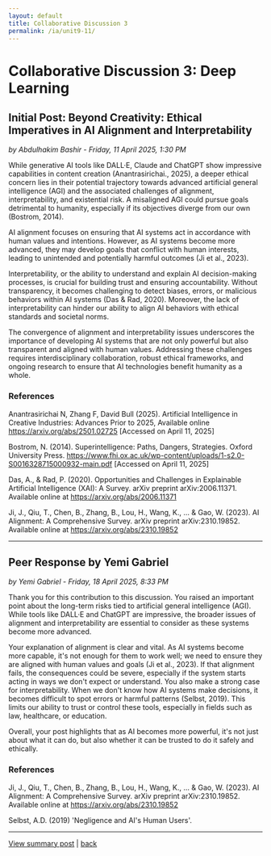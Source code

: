 ```yaml
---
layout: default
title: Collaborative Discussion 3
permalink: /ia/unit9-11/
---
```


# Collaborative Discussion 3: Deep Learning

## Initial Post: Beyond Creativity: Ethical Imperatives in AI Alignment and Interpretability

_by Abdulhakim Bashir - Friday, 11 April 2025, 1:30 PM_

While generative AI tools like DALL·E, Claude and ChatGPT show impressive capabilities in content creation (Anantrasirichai., 2025), a deeper ethical concern lies in their potential trajectory towards advanced artificial general intelligence (AGI) and the associated challenges of alignment, interpretability, and existential risk. A misaligned AGI could pursue goals detrimental to humanity, especially if its objectives diverge from our own (Bostrom, 2014).

AI alignment focuses on ensuring that AI systems act in accordance with human values and intentions. However, as AI systems become more advanced, they may develop goals that conflict with human interests, leading to unintended and potentially harmful outcomes (Ji et al., 2023).

Interpretability, or the ability to understand and explain AI decision-making processes, is crucial for building trust and ensuring accountability. Without transparency, it becomes challenging to detect biases, errors, or malicious behaviors within AI systems (Das & Rad, 2020). Moreover, the lack of interpretability can hinder our ability to align AI behaviors with ethical standards and societal norms.

The convergence of alignment and interpretability issues underscores the importance of developing AI systems that are not only powerful but also transparent and aligned with human values. Addressing these challenges requires interdisciplinary collaboration, robust ethical frameworks, and ongoing research to ensure that AI technologies benefit humanity as a whole.

### References

Anantrasirichai N, Zhang F, David Bull (2025). Artificial Intelligence in Creative Industries: Advances Prior to 2025, Available online https://arxiv.org/abs/2501.02725 [Accessed on April 11, 2025]

Bostrom, N. (2014). Superintelligence: Paths, Dangers, Strategies. Oxford University Press. https://www.fhi.ox.ac.uk/wp-content/uploads/1-s2.0-S0016328715000932-main.pdf [Accessed on April 11, 2025]

Das, A., & Rad, P. (2020). Opportunities and Challenges in Explainable Artificial Intelligence (XAI): A Survey. arXiv preprint arXiv:2006.11371. Available online at https://arxiv.org/abs/2006.11371

Ji, J., Qiu, T., Chen, B., Zhang, B., Lou, H., Wang, K., ... & Gao, W. (2023). AI Alignment: A Comprehensive Survey. arXiv preprint arXiv:2310.19852. Available online at https://arxiv.org/abs/2310.19852

---

## Peer Response by Yemi Gabriel

_by Yemi Gabriel - Friday, 18 April 2025, 8:33 PM_

Thank you for this contribution to this discussion. You raised an important point about the long-term risks tied to artificial general intelligence (AGI). While tools like DALL·E and ChatGPT are impressive, the broader issues of alignment and interpretability are essential to consider as these systems become more advanced.

Your explanation of alignment is clear and vital. As AI systems become more capable, it's not enough for them to work well; we need to ensure they are aligned with human values and goals (Ji et al., 2023). If that alignment fails, the consequences could be severe, especially if the system starts acting in ways we don't expect or understand. You also make a strong case for interpretability. When we don't know how AI systems make decisions, it becomes difficult to spot errors or harmful patterns (Selbst, 2019). This limits our ability to trust or control these tools, especially in fields such as law, healthcare, or education.

Overall, your post highlights that as AI becomes more powerful, it's not just about what it can do, but also whether it can be trusted to do it safely and ethically.

### References

Ji, J., Qiu, T., Chen, B., Zhang, B., Lou, H., Wang, K., ... & Gao, W. (2023). AI Alignment: A Comprehensive Survey. arXiv preprint arXiv:2310.19852. Available online at https://arxiv.org/abs/2310.19852

Selbst, A.D. (2019) 'Negligence and AI's Human Users'.

---

[View summary post](../../ia/unit9-11-summary/) | [back](../../ia/)
